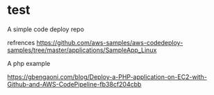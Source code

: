 # test

A simple code deploy repo 

refrences https://github.com/aws-samples/aws-codedeploy-samples/tree/master/applications/SampleApp_Linux

A php example

https://gbengaoni.com/blog/Deploy-a-PHP-application-on-EC2-with-Github-and-AWS-CodePipeline-fb38cf204cbb

